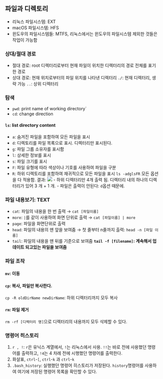## 파일과 디렉토리
- 리눅스 파일시스템: EXT
- macOS 파일시스템: HFS
- 윈도우의 파일시스템들: MTFS, 
리눅스에서는 윈도우의 파일시스템 제외한 것들은 작업이 가능함
### 상대/절대 경로
- 절대 경로: root 디렉터리로부터 현재 파일이 위치한 디렉터리의 경로 전체를 표기한 경로
- 상대 경로: 현재 위치로부터의 파일 위치를 나타낸 디렉터리
	`./`: 현재 디렉터리, 생략 가능
	`..`: 상위 디렉터리
### 탐색
- `pwd`: print name of working directory`
- `cd`: change direction
#### `ls`: list directory content
- `a`: 숨겨진 파일을 포함하여 모든 파일을 표시
- `d`: 디렉토리를 파일 목록으로 표시. 디렉터리만 표시된다.
- `g`: 파일 그룹 소유자를 표시함
- `l`: 상세한 정보를 표시
- `s`: 파일 크기를 표시
- `F`: 파일 유형에 따라 색상이나 기호를 사용하여 파일을 구분
- `R`: 하위 디렉토리를 포함하여 재귀적으로 모든 파일을 표시
`ls -adglsFR`
	모든 옵션을 다 적용함.
	결과: ![](https://onedrive.live.com/embed?resid=C4F97B3B64AE3E7A%217073&authkey=%21AFHFSukxBqE6zOs&width=1243&height=76)
		- 하위 디렉터리만 4개 출력 됨. 디렉터리 내의 하나의 디렉터리가 있어 3 개 + 1 개.
		- 파일은 출력이 안된다: `d`옵션 때문에.
### 파일 내용보기: TEXT
- `cat`: 파일의 내용을 한 번 출력 → `cat [파일이름]`
- `more`: `|`를 같이 사용하여 화면 단위로 출력 → `cat [파일이름] | more`
- `page`: 파일을 화면단위로 출력
- `head`: 파일의 내용의 맨 앞을 보여줌 → 첫 줄부터 n줄까지 출력: `head -n [파일 이름]`
- `tail`: 파일의 내용을 맨 뒤를 기준으로 보여줌 
	**`tail -f [filename]`: 계속해서 업데이트 되고있는 파일을 보여줌**
### 파일 조작
#### `mv`: 이동

#### `cp`: 복사, 파일만 복사한다.
`cp -R oldDirName newDirName`: 하위 디렉터리까지 모두 복사
#### `rm`: 파일 제거
`rm -rf [디렉터리 명]`으로 디렉터리의 내용까지 모두 삭제할 수 있다.
### 명령어 히스토리
1. `r , !`: `r`은 유닉스 계열에서, `!`는 리눅스에서 사용. `!!`는 바로 전에 사용했던 명령어를 출력하고, `!4`는 4 차례 전에 시행했던 명령어를 출력한다.
2. 화살표, `ctrl`-`[`, `ctrl`-`k` 과 `ctrl`-`k` 
3. `.bash_history`: 실행했던 명령어 히스토리가 저장된다. `history`명령어를 사용하여 여기에 저장된 명령어 목록을 확인할 수 있다.